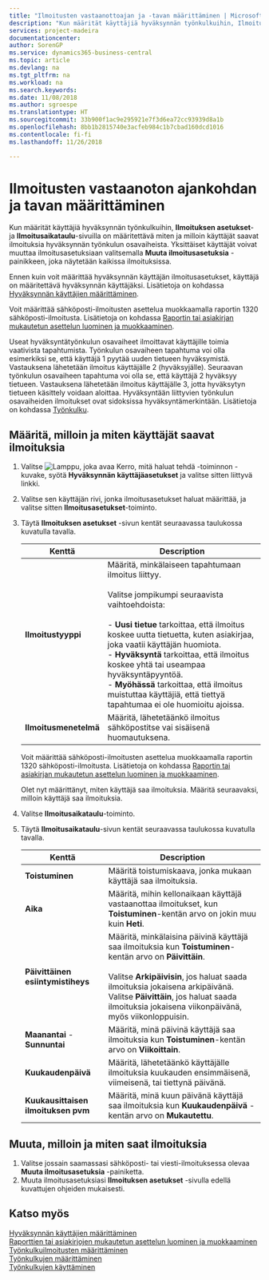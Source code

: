 ```yaml
---
title: "Ilmoitusten vastaanottoajan ja -tavan määrittäminen | Microsoft Docs"
description: "Kun määrität käyttäjiä hyväksynnän työnkulkuihin, Ilmoituksen asetukset- ja Ilmoitusaikataulu-sivuilla on määritettävä miten ja milloin käyttäjät saavat ilmoituksia hyväksynnän työnkulun osavaiheista. Yksittäiset käyttäjät voivat muuttaa ilmoitusasetuksiaan valitsemalla Muuta ilmoitusasetuksia -painikkeen, joka näytetään kaikissa ilmoituksissa."
services: project-madeira
documentationcenter: 
author: SorenGP
ms.service: dynamics365-business-central
ms.topic: article
ms.devlang: na
ms.tgt_pltfrm: na
ms.workload: na
ms.search.keywords: 
ms.date: 11/08/2018
ms.author: sgroespe
ms.translationtype: HT
ms.sourcegitcommit: 33b900f1ac9e295921e7f3d6ea72cc93939d8a1b
ms.openlocfilehash: 8bb1b2815740e3acfeb984c1b7cbad160dcd1016
ms.contentlocale: fi-fi
ms.lasthandoff: 11/26/2018

---
```

# <a name="specify-when-and-how-to-receive-notifications"></a>Ilmoitusten vastaanoton ajankohdan ja tavan määrittäminen
Kun määrität käyttäjiä hyväksynnän työnkulkuihin, **Ilmoituksen asetukset**- ja **Ilmoitusaikataulu**-sivuilla on määritettävä miten ja milloin käyttäjät saavat ilmoituksia hyväksynnän työnkulun osavaiheista. Yksittäiset käyttäjät voivat muuttaa ilmoitusasetuksiaan valitsemalla **Muuta ilmoitusasetuksia** -painikkeen, joka näytetään kaikissa ilmoituksissa.  

 Ennen kuin voit määrittää hyväksynnän käyttäjän ilmoitusasetukset, käyttäjä on määritettävä hyväksynnän käyttäjäksi. Lisätietoja on kohdassa [Hyväksynnän käyttäjien määrittäminen](across-how-to-set-up-approval-users.md).  

 Voit määrittää sähköposti-ilmoitusten asettelua muokkaamalla raportin 1320 sähköposti-ilmoitusta. Lisätietoja on kohdassa [Raportin tai asiakirjan mukautetun asettelun luominen ja muokkaaminen](ui-how-create-custom-report-layout.md).  

 Useat hyväksyntätyönkulun osavaiheet ilmoittavat käyttäjille toimia vaativista tapahtumista. Työnkulun osavaiheen tapahtuma voi olla esimerkiksi se, että käyttäjä 1 pyytää uuden tietueen hyväksymistä. Vastauksena lähetetään ilmoitus käyttäjälle 2 (hyväksyjälle). Seuraavan työnkulun osavaiheen tapahtuma voi olla se, että käyttäjä 2 hyväksyy tietueen. Vastauksena lähetetään ilmoitus käyttäjälle 3, jotta hyväksytyn tietueen käsittely voidaan aloittaa. Hyväksyntään liittyvien työnkulun osavaiheiden ilmoitukset ovat sidoksissa hyväksyntämerkintään. Lisätietoja on kohdassa [Työnkulku](across-workflow.md).  

## <a name="specify-when-and-how-users-receive-notifications"></a>Määritä, milloin ja miten käyttäjät saavat ilmoituksia  

1.  Valitse ![Lamppu, joka avaa Kerro, mitä haluat tehdä -toiminnon](media/ui-search/search_small.png "Kerro, mitä haluat tehdä") -kuvake, syötä **Hyväksynnän käyttäjäasetukset** ja valitse sitten liittyvä linkki.  
2.  Valitse sen käyttäjän rivi, jonka ilmoitusasetukset haluat määrittää, ja valitse sitten **Ilmoitusasetukset**-toiminto.  
3.  Täytä **Ilmoituksen asetukset** -sivun kentät seuraavassa taulukossa kuvatulla tavalla.  

    |Kenttä|Description|  
    |---------------------------------|---------------------------------------|  
    |**Ilmoitustyyppi**|Määritä, minkälaiseen tapahtumaan ilmoitus liittyy.<br /><br /> Valitse jompikumpi seuraavista vaihtoehdoista:<br /><br /> -   **Uusi tietue** tarkoittaa, että ilmoitus koskee uutta tietuetta, kuten asiakirjaa, joka vaatii käyttäjän huomiota.<br />-   **Hyväksyntä** tarkoittaa, että ilmoitus koskee yhtä tai useampaa hyväksyntäpyyntöä.<br />-   **Myöhässä** tarkoittaa, että ilmoitus muistuttaa käyttäjiä, että tiettyä tapahtumaa ei ole huomioitu ajoissa.|  
    |**Ilmoitusmenetelmä**|Määritä, lähetetäänkö ilmoitus sähköpostitse vai sisäisenä huomautuksena.|

    Voit määrittää sähköposti-ilmoitusten asettelua muokkaamalla raportin 1320 sähköposti-ilmoitusta. Lisätietoja on kohdassa [Raportin tai asiakirjan mukautetun asettelun luominen ja muokkaaminen](ui-how-create-custom-report-layout.md).

    Olet nyt määrittänyt, miten käyttäjä saa ilmoituksia. Määritä seuraavaksi, milloin käyttäjä saa ilmoituksia.  

4.  Valitse **Ilmoitusaikataulu**-toiminto.  
5.  Täytä **Ilmoitusaikataulu**-sivun kentät seuraavassa taulukossa kuvatulla tavalla.  

    |Kenttä|Description|  
    |---------------------------------|---------------------------------------|  
    |**Toistuminen**|Määritä toistumiskaava, jonka mukaan käyttäjä saa ilmoituksia.|  
    |**Aika**|Määritä, mihin kellonaikaan käyttäjä vastaanottaa ilmoitukset, kun **Toistuminen**-kentän arvo on jokin muu kuin **Heti**.|  
    |**Päivittäinen esiintymistiheys**|Määritä, minkälaisina päivinä käyttäjä saa ilmoituksia kun **Toistuminen**-kentän arvo on **Päivittäin**.<br /><br /> Valitse **Arkipäivisin**, jos haluat saada ilmoituksia jokaisena arkipäivänä. Valitse **Päivittäin**, jos haluat saada ilmoituksia jokaisena viikonpäivänä, myös viikonloppuisin.|  
    |**Maanantai** - **Sunnuntai**|Määritä, minä päivinä käyttäjä saa ilmoituksia kun **Toistuminen**-kentän arvo on **Viikoittain**.|  
    |**Kuukaudenpäivä**|Määritä, lähetetäänkö käyttäjälle ilmoituksia kuukauden ensimmäisenä, viimeisenä, tai tiettynä päivänä.|  
    |**Kuukausittaisen ilmoituksen pvm**|Määritä, minä kuun päivänä käyttäjä saa ilmoituksia kun **Kuukaudenpäivä** -kentän arvo on **Mukautettu**.|  

## <a name="change-when-and-how-you-receive-notifications"></a>Muuta, milloin ja miten saat ilmoituksia  
1.  Valitse jossain saamassasi sähköposti- tai viesti-ilmoituksessa olevaa **Muuta ilmoitusasetuksia** -painiketta.  
2.  Muuta ilmoitusasetuksiasi **Ilmoituksen asetukset** -sivulla edellä kuvattujen ohjeiden mukaisesti.  

## <a name="see-also"></a>Katso myös  
 [Hyväksynnän käyttäjien määrittäminen](across-how-to-set-up-approval-users.md)   
 [Raporttien tai asiakirjojen mukautetun asettelun luominen ja muokkaaminen](ui-how-create-custom-report-layout.md)   
 [Työnkulkuilmoitusten määrittäminen](across-setting-up-workflow-notifications.md)   
 [Työnkulkujen määrittäminen](across-set-up-workflows.md)   
 [Työnkulkujen käyttäminen](across-use-workflows.md)

